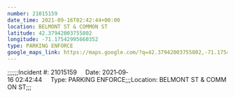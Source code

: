 ```yaml
---
number: 21015159
date_time: 2021-09-16T02:42:44+00:00
location: BELMONT ST & COMMON ST
latitude: 42.37942003755802
longitude: -71.17542995660352
type: PARKING ENFORCE
google_maps_link: https://maps.google.com/?q=42.37942003755802,-71.17542995660352
---
```


;;;;;;Incident #: 21015159     Date: 2021‐09‐16 02:42:44     Type: PARKING ENFORCE;;;Location: BELMONT ST & COMMON ST;;;
